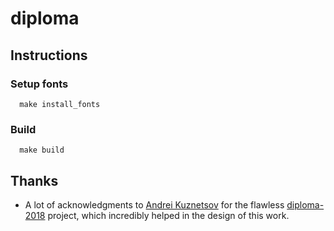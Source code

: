 # diploma
## Instructions
### Setup fonts
```
  make install_fonts
```

### Build
```
  make build
```

## Thanks
- A lot of acknowledgments to [Andrei Kuznetsov](https://github.com/AndrKzntsv) for the flawless [diploma-2018](https://github.com/AndrKzntsv/diploma-2018) project, which incredibly helped in the design of this work.
